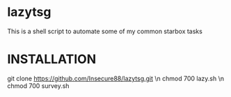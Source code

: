 # lazytsg
This is a shell script to automate some of my common starbox tasks

INSTALLATION
=========================
git clone https://github.com/Insecure88/lazytsg.git
\n chmod 700 lazy.sh
\n chmod 700 survey.sh
